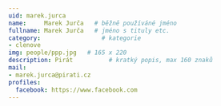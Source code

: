 ```yaml
---
uid: marek.jurca
name:     Marek Jurča  	# běžně používáné jméno
fullname: Marek Jurča  	# jméno s tituly etc.
category:                 # kategorie
- clenove
img: people/ppp.jpg   # 165 x 220
description: Pirát         	# kratký popis, max 160 znaků
mail:
- marek.jurca@pirati.cz
profiles:
  facebook: https://www.facebook.com
---
```

